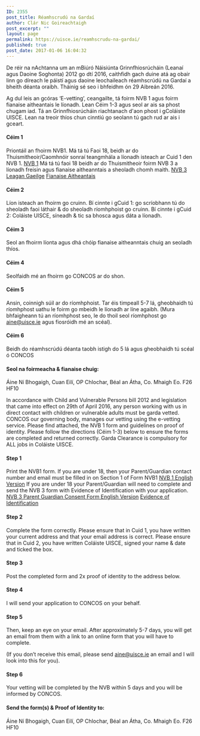 ```yaml
---
ID: 2355
post_title: Réamhscrudú na Gardaí
author: Clár Nic Goireachtaigh
post_excerpt: ""
layout: page
permalink: https://uisce.ie/reamhscrudu-na-gardai/
published: true
post_date: 2017-01-06 16:04:32
---
```

De réir na nAchtanna um an mBiúró Náisiúnta Grinnfhiosrúcháin (Leanaí agus Daoine Soghonta) 2012 go dtí 2016, caithfidh gach duine atá ag obair linn go díreach le páistí agus daoine leochaileach réamhscrúdú na Gardaí a bheith déanta oraibh. Tháinig sé seo i bhfeidhm ón 29 Aibreán 2016.

Ag dul leis an gcóras ‘E-vetting’, ceangailte, tá foirm NVB 1 agus foirm fianaise aitheantais le líonadh. Lean Céim 1-3 agus seol ar ais sa phost chugam iad. Tá an Grinnfhiosrúcháin riachtanach d'aon phost i gColáiste UISCE. Lean na treoir thíos chun cinntiú go seolann tú gach rud ar ais i gceart.
<h4>Céim 1</h4>
Priontáil an fhoirm NVB1. Má tá tú Faoi 18, beidh ar do Thuismitheoir/Caomhnóir sonraí teangmhála a líonadh isteach ar Cuid 1 den NVB 1. <a href="https://uisce.ie/wp-content/uploads/2017/01/NVB-1.pdf">NVB 1</a>
Má tá tú faoi 18 beidh ar do Thuismitheoir foirm NVB 3 a líonadh freisin agus fianaise aitheanntais a sheoladh chomh maith.
<a href="https://uisce.ie/wp-content/uploads/2017/01/NVB-3-Leagan-Gaeilge.pdf">NVB 3 Leagan Gaeilge</a> <a href="https://uisce.ie/wp-content/uploads/2017/01/Fianaise-Aitheantais.pdf">Fianaise Aitheantais</a>
<h4>Céim 2</h4>
Líon isteach an fhoirm go cruinn. Bí cinnte i gCuid 1: go scríobhann tú do sheoladh faoi láthair &amp; do sheoladh ríomhphoist go cruinn. Bí cinnte i gCuid 2: Coláiste UISCE, síneadh &amp; tic sa bhosca agus dáta a líonadh.
<h4>Céim 3</h4>
Seol an fhoirm líonta agus dhá chóip fianaise aitheanntais chuig an seoladh thíos.
<h4>Céim 4</h4>
Seolfaidh mé an fhoirm go CONCOS ar do shon.
<h4>Céim 5</h4>
Ansin, coinnigh súil ar do ríomhphoist. Tar éis timpeall 5-7 lá, gheobhaidh tú ríomhphost uathu le foirm go mbeidh le líonadh ar líne agaibh.
(Mura bhfaigheann tú an ríomhphost seo, le do thoil seol ríomhphost go <a href="mailto:aine@uisce.ie">aine@uisce.ie</a> agus fiosróidh mé an scéal).
<h4>Céim 6</h4>
Beidh do réamhscrúdú déanta taobh istigh do 5 lá agus gheobhaidh tú scéal ó CONCOS
<h4>Seol na foirmeacha &amp; fianaise chuig:</h4>
Áine Ní Bhogaigh, Cuan Eilí, OP Chlochar, Béal an Átha, Co. Mhaigh Eo. F26 HF10

In accordance with Child and Vulnerable Persons bill 2012 and legislation that came into effect on 29th of April 2016, any person working with us in direct contact with children or vulnerable adults must be garda vetted. CONCOS our governing body, manages our vetting using the e-vetting service. Please find attached, the NVB 1 form and guidelines on proof of identity. Please follow the directions (Céim 1-3) below to ensure the forms are completed and returned correctly. Garda Clearance is compulsory for ALL jobs in Coláiste UISCE.
<h4>Step 1</h4>
Print the NVB1 form. If you are under 18, then your Parent/Guardian contact number and email must be filled in on Section 1 of Form NVB1 <a href="https://uisce.ie/wp-content/uploads/2017/01/NVB-1-English-Version.pdf">NVB 1 English Version</a>
If you are under 18 your Parent/Guardian will need to complete and send the NVB 3 form with Evidence of Identification with your application.
<a href="https://uisce.ie/wp-content/uploads/2017/01/NVB-3-Parent-Guardian-Consent-Form-English-Version.pdf">NVB 3 Parent Guardian Consent Form English Version</a> <a href="https://uisce.ie/wp-content/uploads/2017/01/Evidence-of-Identification.pdf">Evidence of Identification</a>
<h4>Step 2</h4>
Complete the form correctly. Please ensure that in Cuid 1, you have written your current address and that your email address is correct. Please ensure that in Cuid 2, you have written Coláiste UISCE, signed your name &amp; date and ticked the box.
<h4>Step 3</h4>
Post the completed form and 2x proof of identity to the address below.
<h4>Step 4</h4>
I will send your application to CONCOS on your behalf.
<h4>Step 5</h4>
Then, keep an eye on your email. After approximately 5-7 days, you will get an email from them with a link to an online form that you will have to complete.

(If you don’t receive this email, please send <a href="mailto:aine@uisce.ie">aine@uisce.ie</a> an email and I will look into this for you).
<h4>Step 6</h4>
Your vetting will be completed by the NVB within 5 days and you will be informed by CONCOS.
<h4>Send the form(s) &amp; Proof of Identity to:</h4>
Áine Ní Bhogaigh, Cuan Eilí, OP Chlochar, Béal an Átha, Co. Mhaigh Eo. F26 HF10